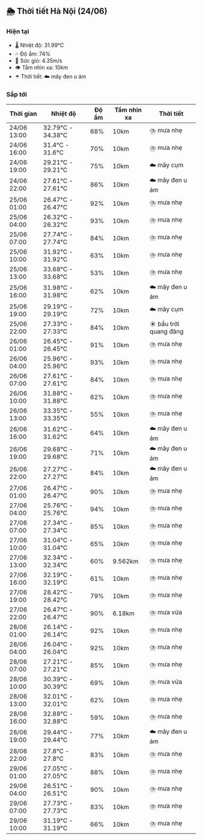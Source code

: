 ## 🌦️ Thời tiết Hà Nội (24/06)

### Hiện tại

- 🌡️ Nhiệt độ: 31.99℃
- 💦 Độ ẩm: 74%
- 💨 Sức gió: 4.35m/s
- 👁️ Tầm nhìn xa: 10km
- ☂️ Thời tiết: ☁️ mây đen u ám

### Sắp tới

| Thời gian | Nhiệt độ | Độ ẩm | Tầm nhìn xa | Thời tiết |
| --- | --- | --- | --- | --- |
| 24/06 13:00 | 32.79℃ - 34.38℃ | 68% | 10km | ⛈️ mưa nhẹ |
| 24/06 16:00 | 31.4℃ - 31.6℃ | 70% | 10km | ⛈️ mưa nhẹ |
| 24/06 19:00 | 29.21℃ - 29.21℃ | 75% | 10km | ☁️ mây cụm |
| 24/06 22:00 | 27.61℃ - 27.61℃ | 86% | 10km | ☁️ mây đen u ám |
| 25/06 01:00 | 26.47℃ - 26.47℃ | 92% | 10km | ⛈️ mưa nhẹ |
| 25/06 04:00 | 26.32℃ - 26.32℃ | 93% | 10km | ⛈️ mưa nhẹ |
| 25/06 07:00 | 27.74℃ - 27.74℃ | 84% | 10km | ⛈️ mưa nhẹ |
| 25/06 10:00 | 31.92℃ - 31.92℃ | 63% | 10km | ⛈️ mưa nhẹ |
| 25/06 13:00 | 33.68℃ - 33.68℃ | 53% | 10km | ⛈️ mưa nhẹ |
| 25/06 16:00 | 31.98℃ - 31.98℃ | 62% | 10km | ☁️ mây đen u ám |
| 25/06 19:00 | 29.19℃ - 29.19℃ | 72% | 10km | ☁️ mây cụm |
| 25/06 22:00 | 27.33℃ - 27.33℃ | 84% | 10km | ☀️ bầu trời quang đãng |
| 26/06 01:00 | 26.45℃ - 26.45℃ | 91% | 10km | ⛈️ mưa nhẹ |
| 26/06 04:00 | 25.96℃ - 25.96℃ | 93% | 10km | ⛈️ mưa nhẹ |
| 26/06 07:00 | 27.61℃ - 27.61℃ | 84% | 10km | ⛈️ mưa nhẹ |
| 26/06 10:00 | 31.88℃ - 31.88℃ | 62% | 10km | ⛈️ mưa nhẹ |
| 26/06 13:00 | 33.35℃ - 33.35℃ | 55% | 10km | ⛈️ mưa nhẹ |
| 26/06 16:00 | 31.62℃ - 31.62℃ | 64% | 10km | ☁️ mây đen u ám |
| 26/06 19:00 | 29.68℃ - 29.68℃ | 71% | 10km | ☁️ mây đen u ám |
| 26/06 22:00 | 27.27℃ - 27.27℃ | 84% | 10km | ☁️ mây đen u ám |
| 27/06 01:00 | 26.47℃ - 26.47℃ | 90% | 10km | ⛈️ mưa nhẹ |
| 27/06 04:00 | 25.76℃ - 25.76℃ | 94% | 10km | ⛈️ mưa nhẹ |
| 27/06 07:00 | 27.34℃ - 27.34℃ | 85% | 10km | ⛈️ mưa nhẹ |
| 27/06 10:00 | 31.04℃ - 31.04℃ | 65% | 10km | ⛈️ mưa nhẹ |
| 27/06 13:00 | 32.34℃ - 32.34℃ | 60% | 9.562km | ⛈️ mưa nhẹ |
| 27/06 16:00 | 32.19℃ - 32.19℃ | 61% | 10km | ⛈️ mưa nhẹ |
| 27/06 19:00 | 28.42℃ - 28.42℃ | 79% | 10km | ⛈️ mưa nhẹ |
| 27/06 22:00 | 26.47℃ - 26.47℃ | 90% | 6.18km | ⛈️ mưa vừa |
| 28/06 01:00 | 26.14℃ - 26.14℃ | 92% | 10km | ⛈️ mưa nhẹ |
| 28/06 04:00 | 26.04℃ - 26.04℃ | 92% | 10km | ⛈️ mưa nhẹ |
| 28/06 07:00 | 27.21℃ - 27.21℃ | 85% | 10km | ⛈️ mưa nhẹ |
| 28/06 10:00 | 30.39℃ - 30.39℃ | 69% | 10km | ⛈️ mưa vừa |
| 28/06 13:00 | 32.01℃ - 32.01℃ | 62% | 10km | ⛈️ mưa nhẹ |
| 28/06 16:00 | 32.88℃ - 32.88℃ | 59% | 10km | ⛈️ mưa nhẹ |
| 28/06 19:00 | 29.44℃ - 29.44℃ | 77% | 10km | ☁️ mây đen u ám |
| 28/06 22:00 | 27.8℃ - 27.8℃ | 83% | 10km | ⛈️ mưa nhẹ |
| 29/06 01:00 | 27.05℃ - 27.05℃ | 88% | 10km | ⛈️ mưa nhẹ |
| 29/06 04:00 | 26.51℃ - 26.51℃ | 90% | 10km | ⛈️ mưa nhẹ |
| 29/06 07:00 | 27.73℃ - 27.73℃ | 83% | 10km | ⛈️ mưa nhẹ |
| 29/06 10:00 | 31.19℃ - 31.19℃ | 66% | 10km | ⛈️ mưa nhẹ |
